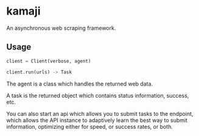 # kamaji

An asynchronous web scraping framework.


## Usage

```python
client = Client(verbose, agent)

client.run(urls) -> Task
```

The agent is a class which handles the returned web data.

A task is the returned object which contains status information, success, etc.


You can also start an api which allows you to submit tasks to the endpoint, which allows the API instance to adaptively learn the best way to submit information, optimizing either for speed, or success rates, or both.